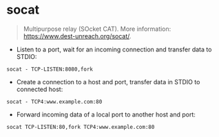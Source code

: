 # socat

> Multipurpose relay (SOcket CAT).
> More information: <https://www.dest-unreach.org/socat/>.

- Listen to a port, wait for an incoming connection and transfer data to STDIO:

`socat - TCP-LISTEN:8080,fork`

- Create a connection to a host and port, transfer data in STDIO to connected host:

`socat - TCP4:www.example.com:80`

- Forward incoming data of a local port to another host and port:

`socat TCP-LISTEN:80,fork TCP4:www.example.com:80`

